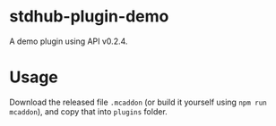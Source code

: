 # stdhub-plugin-demo

A demo plugin using API v0.2.4.

# Usage

Download the released file `.mcaddon` (or build it yourself using `npm run mcaddon`), and copy that into `plugins` folder.